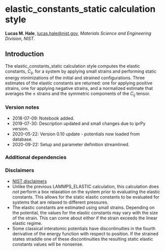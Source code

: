 # elastic_constants_static calculation style

**Lucas M. Hale**, [lucas.hale@nist.gov](mailto:lucas.hale@nist.gov?Subject=ipr-demo), *Materials Science and Engineering Division, NIST*.

## Introduction

The elastic_constants_static calculation style computes the elastic constants, $C_{ij}$, for a system by applying small strains and performing static energy minimizations of the initial and strained configurations.  Three estimates of the elastic constants are returned: one for applying positive strains, one for applying negative strains, and a normalized estimate that averages the &pm; strains and the symmetric components of the $C_{ij}$ tensor.

### Version notes

- 2018-07-09: Notebook added.
- 2019-07-30: Description updated and small changes due to iprPy version.
- 2020-05-22: Version 0.10 update - potentials now loaded from database.
- 2020-09-22: Setup and parameter definition streamlined.

### Additional dependencies

### Disclaimers

- [NIST disclaimers](http://www.nist.gov/public_affairs/disclaimer.cfm)
- Unlike the previous LAMMPS_ELASTIC calculation, this calculation does *not* perform a box relaxation on the system prior to evaluating the elastic constants.  This allows for the static elastic constants to be evaluated for systems that are relaxed to different pressures.
- The elastic constants are estimated using small strains.  Depending on the potential, the values for the elastic constants may vary with the size of the strain.  This can come about either if the strain exceeds the linear elastic regime.
- Some classical interatomic potentials have discontinuities in the fourth derivative of the energy function with respect to position.  If the strained states straddle one of these discontinuities the resulting static elastic constants values will be nonsense.
